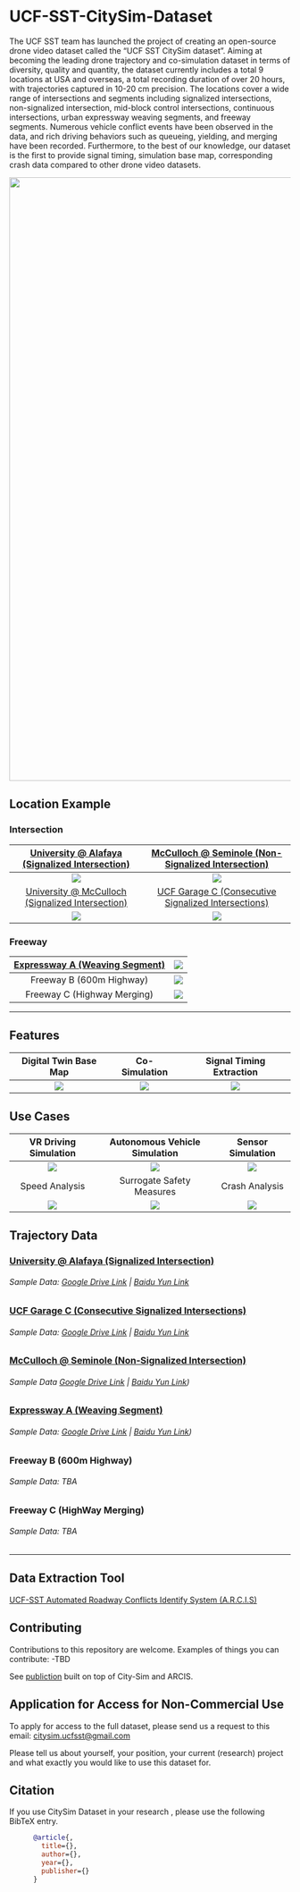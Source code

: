 # UCF-SST-CitySim-Dataset

The UCF SST team has launched the project of creating an open-source drone video dataset called the “UCF SST CitySim dataset”. Aiming at becoming the leading drone trajectory and co-simulation dataset in terms of diversity, quality and quantity, the dataset currently includes a total 9 locations at USA and overseas, a total recording duration of over 20 hours, with trajectories captured in 10-20 cm precision. The locations cover a wide range of intersections and segments including signalized intersections, non-signalized intersection, mid-block control intersections, continuous intersections, urban expressway weaving segments, and freeway segments. Numerous vehicle conflict events have been observed in the data, and rich driving behaviors such as queueing, yielding, and merging have been recorded. Furthermore, to the best of our knowledge, our dataset is the first to provide signal timing, simulation base map, corresponding crash data compared to other drone video datasets.

<img src="https://github.com/ozheng1993/UCF-SST-CitySim-Dataset/blob/main/asset/MainDemo.gif" width="1080">


## Location Example

### Intersection

[University @ Alafaya (Signalized Intersection)](locations/intersection1)  |  [ McCulloch @ Seminole (Non-Signalized Intersection)](locations/intersection3)
:-------------------------:|:-------------------------:
![](https://github.com/ozheng1993/UCF-SST-CitySim-Dataset/blob/main/asset/uni%40gemini030322E01stab-1_final.gif) | ![](https://github.com/ozheng1993/UCF-SST-CitySim-Dataset/blob/main/asset/tivoli03302022A01sstabaliened-1_final.gif)  
[University @ McCulloch (Signalized Intersection)](locations/intersection1)  |  [UCF Garage C (Consecutive Signalized Intersections)](locations/intersection2)
![](https://github.com/ozheng1993/UCF-SST-CitySim-Dataset/blob/main/asset/publix.gif) |   ![](https://github.com/ozheng1993/UCF-SST-CitySim-Dataset/blob/main/asset/gargeC031622PM01-1_final.gif) 

### Freeway

[ Expressway A (Weaving Segment)](locations/freewayA)    |  ![](https://github.com/ozheng1993/UCF-SST-CitySim-Dataset/blob/main/asset/tianfu031922AM02-5_final.gif)   
:-------------------------:|:-------------------------:
Freeway B (600m Highway) |  ![](https://github.com/ozheng1993/UCF-SST-CitySim-Dataset/blob/main/asset/freewayB.png) 
Freeway C (Highway Merging) |  ![](https://github.com/ozheng1993/UCF-SST-CitySim-Dataset/blob/main/asset/FreewayC.png) 

<hr> 


## Features
Digital Twin Base Map      | Co-Simulation           |  Signal Timing Extraction  
:-------------------------:|:-------------------------:|:-------------------------:
![](https://github.com/ozheng1993/UCF-SST-CitySim-Dataset/blob/main/asset/bandicam%202022-05-05%2021-35-41-187.gif) | ![](https://github.com/ozheng1993/UCF-SST-CitySim-Dataset/blob/main/asset/CoSim2.gif) |![](https://github.com/ozheng1993/UCF-SST-CitySim-Dataset/blob/main/asset/phb.gif) 

## Use Cases

VR Driving Simulation      |Autonomous Vehicle Simulation   |   Sensor Simulation
:-------------------------:|:-------------------------:|:-------------------------:
![](https://github.com/ozheng1993/UCF-SST-CitySim-Dataset/blob/main/asset/demo4.gif) |![](https://github.com/ozheng1993/UCF-SST-CitySim-Dataset/blob/main/asset/carlaDemo.gif)| ![](https://github.com/ozheng1993/UCF-SST-CitySim-Dataset/blob/main/asset/sensor.gif)
 Speed Analysis   | Surrogate Safety Measures | Crash Analysis    
![](https://github.com/ozheng1993/UCF-SST-CitySim-Dataset/blob/main/asset/Speed.png) | ![](https://github.com/ozheng1993/UCF-SST-CitySim-Dataset/blob/main/asset/SSM2.png) | ![](https://github.com/ozheng1993/UCF-SST-CitySim-Dataset/blob/main/asset/Crash.jpg) 


## Trajectory Data

### [University @ Alafaya (Signalized Intersection)](locations/intersection1)

###### Sample Data:  [Google Drive Link](https://drive.google.com/drive/folders/1fHzmDxPHHofIBzQpx75Aol9pYCMX9gx7?usp=sharing) | [Baidu Yun Link](https://pan.baidu.com/s/1M6M7RlDwBUC-VoYVpcwpBQ?pwd=tfde)

### [UCF Garage C (Consecutive Signalized Intersections)](locations/intersection2)

###### Sample Data: [Google Drive Link](https://drive.google.com/drive/folders/1m4eIq4dcbx5olBazagOXqvM6KBgXeCaT?usp=sharing) | [Baidu Yun Link]( https://pan.baidu.com/s/1M-MEC-DeHsBMW9OpltEwbQ?pwd=8eek)

### [ McCulloch @ Seminole (Non-Signalized Intersection)](locations/intersection3)

###### Sample Data [Google Drive Link](https://drive.google.com/drive/folders/1DOPb_EqEwqPwFKlqL9XWoVZrJOqjsntE?usp=sharing) | [Baidu Yun Link]( https://pan.baidu.com/s/1rGTsQJwH-5LyT8I5GwtLCA?pwd=6ujc))

### [ Expressway A (Weaving Segment)](locations/freewayA)

###### Sample Data: [Google Drive Link](https://drive.google.com/drive/folders/1t0RNw0I3k06rPchSvgkQvzKU_2P-mbhV?usp=sharing) | [Baidu Yun Link]( https://drive.google.com/drive/folders/1t0RNw0I3k06rPchSvgkQvzKU_2P-mbhV?usp=sharing))



### Freeway B (600m Highway)

###### Sample Data: TBA

### Freeway C (HighWay Merging)

###### Sample Data: TBA

<hr> 

## Data Extraction Tool
[UCF-SST Automated Roadway Conflicts Identify System (A.R.C.I.S)](https://github.com/ozheng1993/A-R-C-I-S)


## Contributing

Contributions to this repository are welcome. Examples of things you can contribute:
-TBD

See [publiction](paper)  built on top of City-Sim and ARCIS.

## Application for Access for Non-Commercial Use

To apply for access to the full dataset, please send us a request to this email: citysim.ucfsst@gmail.com 

Please tell us about yourself, your position, your current (research) project and what exactly you would like to use this dataset for. 


## Citation

If you use CitySim Dataset in your research , please use the following BibTeX entry.
```BibTeX
      @article{,
        title={},
        author={},
        year={},
        publisher={}
      }
```
